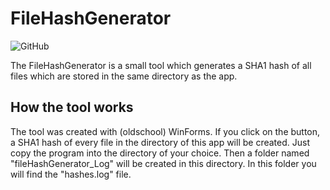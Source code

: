 # FileHashGenerator

![GitHub](https://img.shields.io/github/license/lsnelinski/FileHashGenerator)

The FileHashGenerator is a small tool which generates a SHA1 hash of all files which are stored in the same directory as the app.

## How the tool works

The tool was created with (oldschool) WinForms. If you click on the button, a SHA1 hash of every file in the directory of this app will be created. Just copy the program into the directory of your choice. Then a folder named "fileHashGenerator_Log" will be created in this directory. In this folder you will find the "hashes.log" file.
